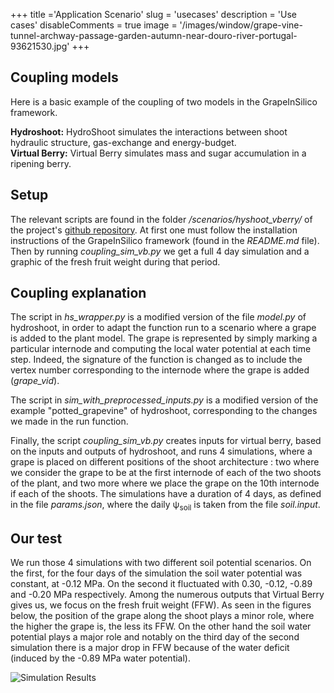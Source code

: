 +++
title ='Application Scenario'
slug = 'usecases'
description = 'Use cases'
disableComments = true
image = '/images/window/grape-vine-tunnel-archway-passage-garden-autumn-near-douro-river-portugal-93621530.jpg'
+++

## Coupling models

Here is a basic example of the coupling of two models in the GrapeInSilico framework. 

**Hydroshoot:**
HydroShoot simulates the interactions between shoot hydraulic structure, gas-exchange and energy-budget.  
**Virtual Berry:**
Virtual Berry simulates mass and sugar accumulation in a ripening berry.

## Setup

The relevant scripts are found in the folder */scenarios/hyshoot_vberry/* of the project's [github repository](https://github.com/openalea-incubator/GrapeInSilico). At first one must follow the installation instructions of the GrapeInSilico framework (found in the *README.md* file). Then by running *coupling_sim_vb.py* we get a full 4 day simulation and a graphic of the fresh fruit weight during that period.


## Coupling explanation

The script in *hs_wrapper.py* is a modified version of the file *model.py* of hydroshoot, in order to adapt the function run to a scenario where a grape is added to the plant model. The grape is represented by simply marking a particular internode and computing the local water potential at each time step. Indeed, the signature of the function is changed as to include the vertex number corresponding to the internode where the grape is added (*grape_vid*).

The script in *sim_with_preprocessed_inputs.py* is a modified version of the example "potted_grapevine" of hydroshoot, corresponding to the changes we made in the run function. 

Finally, the script *coupling_sim_vb.py* creates inputs for virtual berry, based on the inputs and outputs of hydroshoot, and runs 4 simulations, where a grape is placed on different positions of the shoot architecture : two where we consider the grape to be at the first internode of each of the two shoots of the plant, and two more where we place the grape on the 10th internode if each of the shoots. The simulations have a duration of 4 days, as defined in the file *params.json*, where the daily ψ<sub>soil</sub> is taken from the file *soil.input*.

## Our test

We run those 4 simulations with two different soil potential scenarios. On the first, for the four days of the simulation the soil water potential was constant, at -0.12 MPa. On the second it fluctuated with  0.30, -0.12, -0.89 and -0.20 MPa respectively. Among the numerous outputs that Virtual Berry gives us, we focus on the fresh fruit weight (FFW). As seen in the figures below, the position of the grape along the shoot plays a minor role, where the higher the grape is, the less its FFW. On the other hand the soil water potential plays a major role and notably on the third day of the second simulation there is a major drop in FFW because of the water deficit (induced by the -0.89 MPa water potential).

![Simulation Results](/images/Figure.png)

<!--- ![3D Reconstruction of Plant Architecture](/images/openalea.rtfd.io/doc/tutorials/notebook/images/mtg_plantframe.png){width="30.0%"} 

![L-Systems Simulation](/images/openalea.rtfd.io/doc/tutorials/notebook/images/lpy_lpymagic.png){width="30.0%"}

![Reconstruction and Ecophysiology of Grapevine](/images/openalea.rtfd.io/doc/tutorials/notebook/images/hydroshoot_grapevine.png){width="30.0%"}

![Light Interception](/images/openalea.rtfd.io/doc/tutorials/notebook/images/caribu_crops.png){width="30.0%"}

![Architectural analysis construction & vizualisation of 2D/3D architecture.](/images/openalea.rtfd.io/doc/tutorials/notebook/images/strawberry.png){width="100.0%"})
-->

